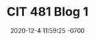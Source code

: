 ---
layout: post
title:  "CIT 481 Blog 1"
date:   2020-12-4 11:59:25 -0700
categories: jekyll blogs
auther: "Namtae"
---